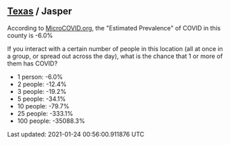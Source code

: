 
## [Texas](/united-states/texas) / Jasper

According to [MicroCOVID.org](http://microcovid.org),
the "Estimated Prevalence" of COVID in this county is -6.0%

If you interact with a certain number of people in this location
(all at once in a group, or spread out across the day), what is the chance that
1 or more of them has COVID?

- 1 person: -6.0%
- 2 people: -12.4%
- 3 people: -19.2%
- 5 people: -34.1%
- 10 people: -79.7%
- 25 people: -333.1%
- 100 people: -35088.3%

Last updated: 2021-01-24 00:56:00.911876 UTC
